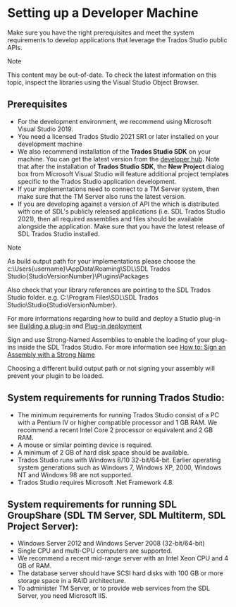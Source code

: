 Setting up a Developer Machine
=====
Make sure you have the right prerequisites and meet the system requirements to develop applications that leverage the Trados Studio public APIs.

> [!NOTE]
> This content may be out-of-date. To check the latest information on this topic, inspect the libraries using the Visual Studio Object Browser.

Prerequisites
----

* For the development environment, we recommend using Microsoft Visual Studio 2019.
* You need a licensed Trados Studio 2021 SR1 or later installed on your development machine
* We also recommend installation of the **Trados Studio SDK** on your machine. You can get the latest version from the [developer hub](https://appstore.sdl.com/language/developers/sdk.html). Note that after the installation of **Trados Studio SDK**, the **New Project** dialog box from Microsoft Visual Studio will feature additional project templates specific to the Trados Studio application development.
* If your implementations need to connect to a TM Server system, then make sure that the TM Server also runs the latest version.
* If you are developing against a version of API the which is distributed with one of SDL's publicly released applications (i.e. SDL Trados Studio 2021), then all required assemblies and files should be available alongside the application. Make sure that you have the latest release of SDL Trados Studio installed.
> [!NOTE]
> As build output path for your implementations please choose the c:\Users\{username}\AppData\Roaming\SDL\SDL Trados Studio\{StudioVersionNumber}\Plugins\Packages
>
> Also check that your library references are pointing to the SDL Trados Studio folder. e.g. C:\Program Files\SDL\SDL Trados Studio\Studio{StudioVersionNumber}.
>
> For more informations regarding how to build and deploy a Studio plug-in see [Building a plug-in](building_a_plugin.md) and [Plug-in deployment](plugin_deployment.md)
>
> Sign and use Strong-Named Assemblies to enable the loading of your plug-ins inside the SDL Trados Studio. For more information see [How to: Sign an Assembly with a Strong Name]()
> 
> Choosing a different build output path or not signing your assembly will prevent your plugin to be loaded.


System requirements for running Trados Studio:
----

* The minimum requirements for running Trados Studio consist of a PC with a Pentium IV or higher compatible processor and 1 GB RAM. We recommend a recent Intel Core 2 processor or equivalent and 2 GB RAM.
* A mouse or similar pointing device is required.
* A minimum of 2 GB of hard disk space should be available.
* Trados Studio runs with Windows 8/10 32-bit/64-bit. Earlier operating system generations such as Windows 7, Windows XP, 2000, Windows NT and Windows 98 are not supported.
* Trados Studio requires Microsoft .Net Framework 4.8.

System requirements for running SDL GroupShare (SDL TM Server, SDL Multiterm, SDL Project Server):
----

* Windows Server 2012 and Windows Server 2008 (32-bit/64-bit)
* Single CPU and multi-CPU computers are supported.
* We recommend a recent mid-range server with an Intel Xeon CPU and 4 GB of RAM.
* The database server should have SCSI hard disks with 100 GB or more storage space in a RAID architecture.
* To administer TM Server, or to provide web services from the SDL Server, you need Microsoft IIS.
